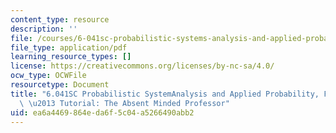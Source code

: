 ```yaml
---
content_type: resource
description: ''
file: /courses/6-041sc-probabilistic-systems-analysis-and-applied-probability-fall-2013/ea6a4469864eda6f5c04a5266490abb2_MIT6_041SCF13_The_Absent_Minded_Professor_300k.pdf
file_type: application/pdf
learning_resource_types: []
license: https://creativecommons.org/licenses/by-nc-sa/4.0/
ocw_type: OCWFile
resourcetype: Document
title: "6.041SC Probabilistic SystemAnalysis and Applied Probability, Fall 2013 Transcript\
  \ \u2013 Tutorial: The Absent Minded Professor"
uid: ea6a4469-864e-da6f-5c04-a5266490abb2
---
```

